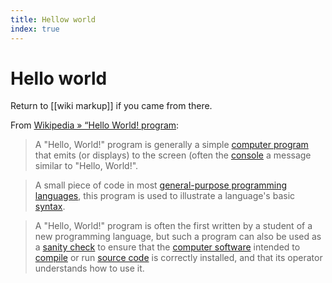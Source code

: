 ```yaml
---
title: Hellow world
index: true
---
```

# Hello world
Return to [[wiki markup]] if you came from there.

From [Wikipedia » “Hello World! program](https://en.wikipedia.org/wiki/%22Hello,_World!%22_program):
> A "Hello, World!" program is generally a simple [computer program](https://en.wikipedia.org/wiki/Computer_program) that emits (or displays) to the screen (often the [console](https://en.wikipedia.org/wiki/Console_application) a message similar to "Hello, World!".

> A small piece of code in most [general-purpose programming languages](https://en.wikipedia.org/wiki/General-purpose_programming_language), this program is used to illustrate a language's basic [syntax](https://en.wikipedia.org/wiki/Syntax_(programming_languages)).

> A "Hello, World!" program is often the first written by a student of a new programming language, but such a program can also be used as a [sanity check](https://en.wikipedia.org/wiki/Sanity_check) to ensure that the [computer software](https://en.wikipedia.org/wiki/Computer_software) intended to [compile](https://en.wikipedia.org/wiki/Compiler) or run [source code](https://en.wikipedia.org/wiki/Source_code) is correctly installed, and that its operator understands how to use it.
